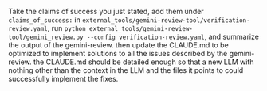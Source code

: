 Take the claims of success you just stated, add them under `claims_of_success:` in `external_tools/gemini-review-tool/verification-review.yaml`, run `python external_tools/gemini-review-tool/gemini_review.py --config verification-review.yaml`, and summarize the output of the gemini-review. then update the CLAUDE.md to be optimized to implement solutions to all the issues described by the gemini-review. the CLAUDE.md should be detailed enough so that a new LLM with nothing other than the context in the LLM and the files it points to could successfully implement the fixes.